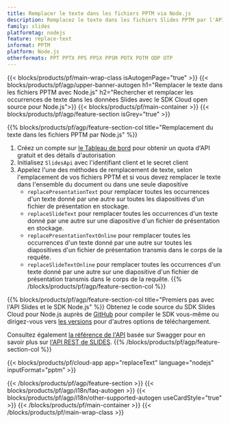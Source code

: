 ```yaml
---
title: Remplacer le texte dans les fichiers PPTM via Node.js
description: Remplacez le texte dans les fichiers Slides PPTM par l'API REST et le SDK Node.js Open Source
family: slides
platformtag: nodejs
feature: replace-text
informat: PPTM
platform: Node.js
otherformats: PPT PPTX PPS PPSX PPSM POTX POTM ODP OTP
---
```


{{< blocks/products/pf/main-wrap-class isAutogenPage="true" >}}
{{< blocks/products/pf/agp/upper-banner-autogen h1="Remplacer le texte dans les fichiers PPTM avec Node.js" h2="Rechercher et remplacer les occurrences de texte dans les données Slides avec le SDK Cloud open source pour Node.js">}}
{{< blocks/products/pf/main-container >}}
{{< blocks/products/pf/agp/feature-section isGrey="true" >}}

{{% blocks/products/pf/agp/feature-section-col title="Remplacement du texte dans les fichiers PPTM par Node.js" %}}
1. Créez un compte sur <a href="https://dashboard.aspose.cloud/">le Tableau de bord</a> pour obtenir un quota d'API gratuit et des détails d'autorisation
1. Initialisez ```SlidesApi``` avec l'identifiant client et le secret client
1. Appelez l'une des méthodes de remplacement de texte, selon l'emplacement de vos fichiers PPTM et si vous devez remplacer le texte dans l'ensemble du document ou dans une seule diapositive
    - ```replacePresentationText``` pour remplacer toutes les occurrences d'un texte donné par une autre sur toutes les diapositives d'un fichier de présentation en stockage.
    - ```replaceSlideText``` pour remplacer toutes les occurrences d'un texte donné par une autre sur une diapositive d'un fichier de présentation en stockage.
    - ```replacePresentationTextOnline``` pour remplacer toutes les occurrences d'un texte donné par une autre sur toutes les diapositives d'un fichier de présentation transmis dans le corps de la requête.
    - ```replaceSlideTextOnline``` pour remplacer toutes les occurrences d'un texte donné par une autre sur une diapositive d'un fichier de présentation transmis dans le corps de la requête.
{{% /blocks/products/pf/agp/feature-section-col %}}

{{% blocks/products/pf/agp/feature-section-col title="Premiers pas avec l'API Slides et le SDK Node.js" %}}
Obtenez le code source du SDK Slides Cloud pour Node.js auprès de [GitHub](https://github.com/aspose-slides-cloud/aspose-slides-cloud-nodejs) pour compiler le SDK vous-même ou dirigez-vous vers [les versions](https://releases.aspose.cloud/) pour d'autres options de téléchargement.

Consultez également [la référence de l'API](https://apireference.aspose.cloud/slides/) basée sur Swagger pour en savoir plus sur [l'API REST de SLIDES](https://products.aspose.cloud/slides/curl/).
{{% /blocks/products/pf/agp/feature-section-col %}}

{{< blocks/products/pf/cloud-app app="replaceText" language="nodejs" inputFormat="pptm" >}}

{{< /blocks/products/pf/agp/feature-section >}}
{{< blocks/products/pf/agp/i18n/faq-autogen >}}
{{< blocks/products/pf/agp/i18n/other-supported-autogen useCardStyle="true" >}}
{{< /blocks/products/pf/main-container >}}
{{< /blocks/products/pf/main-wrap-class >}}